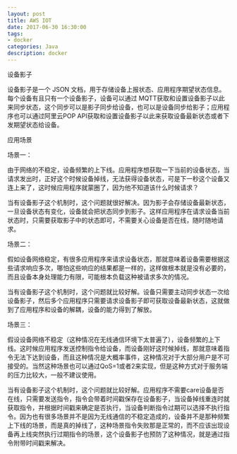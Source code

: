 ```yaml
---
layout: post
title: AWS IOT
date: 2017-06-30 16:30:00
tags:
- docker
categories: Java
description: docker
---
```





设备影子

设备影子是一个 JSON 文档，用于存储设备上报状态、应用程序期望状态信息。每个设备有且只有一个设备影子，设备可以通过 MQTT获取和设置设备影子以此来同步状态，这个同步可以是影子同步给设备，也可以是设备同步给影子；应用程序也可以通过阿里云POP API获取和设置设备影子以此来获取设备最新状态或者下发期望状态给设备。

应用场景

场景一：

由于网络的不稳定，设备频繁的上下线。应用程序想获取一下当前的设备状态，当请求发出时，正好这个时候设备掉线，无法获得设备状态，可是下一秒这个设备又连上来了，这时候应用程序就蒙圈了，因为他不知道该什么时候请求？

当有设备影子这个机制时，这个问题就很好解决。因为影子会存储设备最新状态，一旦设备状态有变化，设备就会把状态同步到影子。这样应用程序在请求设备当前状态时，只需要获取影子中的状态即可，不需要关心设备是否在线，随时随地请求。

场景二：

假如设备网络稳定，有很多应用程序来请求设备状态，那就意味着设备需要根据这些请求响应多次，哪怕这些响应的结果都是一样的，这样做根本就是没有必要的，而且设备本身处理能力有限，可能根本负载这种被请求多次的情况。

当有设备影子这个机制时，这个问题就比较好解。设备只需要主动同步状态一次给设备影子，然后多个应用程序只需要请求设备影子即可获取设备最新状态，这就做到了应用程序和设备的解耦，设备的能力得到了解放。

场景三：

假设设备网络不稳定（这种情况在无线通信环境下太普遍了），设备频繁的上下线。这时候应用程序发送控制指令给设备，而设备刚好这时候掉线，那就意味着指令无法下达到设备，而且这种情况是大概率事件，这种情况对于大部分用户是不可接受的。当然这种场景也可以通过QoS=1或者2来实现，但是这种方式对于服务端的压力比较大，一般不建议使用。

当有设备影子这个机制时，这个问题就比较好解。应用程序不需要care设备是否在线，只需要发送指令，指令会带着时间戳保存在设备影子，当设备掉线重连时就获取指令，并根据时间戳来确定是否执行，当设备判断指令过期可以选择不执行指令。因为也有很多场景并不是因为无线通信的不稳定造成的，设备并不是那种频繁上下线的场景，而是真的掉线了，这种场景指令失败那是正常的，而不应该出现设备再上线突然执行过期指令的场景，这个设备影子也预防了这种情况，就是通过指令附带时间戳来解决。
